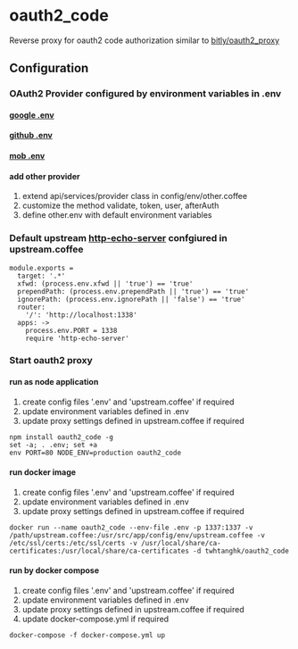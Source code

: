 # oauth2_code
Reverse proxy for oauth2 code authorization similar to [bitly/oauth2_proxy](https://github.com/bitly/oauth2_proxy)

## Configuration

### OAuth2 Provider configured by environment variables in .env
#### [google .env](https://github.com/twhtanghk/oauth2_code/blob/master/google.env)

#### [github .env](https://github.com/twhtanghk/oauth2_code/blob/master/github.env)

#### [mob .env](https://github.com/twhtanghk/oauth2_code/blob/master/mob.env)

#### add other provider
1. extend api/services/provider class in config/env/other.coffee
2. customize the method validate, token, user, afterAuth
3. define other.env with default environment variables

### Default upstream [http-echo-server](https://github.com/watson/http-echo-server) confgiured in upstream.coffee
```
module.exports =
  target: '.*'
  xfwd: (process.env.xfwd || 'true') == 'true'
  prependPath: (process.env.prependPath || 'true') == 'true'
  ignorePath: (process.env.ignorePath || 'false') == 'true'
  router:
    '/': 'http://localhost:1338'
  apps: ->
    process.env.PORT = 1338
    require 'http-echo-server'
```

### Start oauth2 proxy
#### run as node application
1. create config files '.env' and 'upstream.coffee' if required
2. update environment variables defined in .env
3. update proxy settings defined in upstream.coffee if required
```
npm install oauth2_code -g
set -a; . .env; set +a
env PORT=80 NODE_ENV=production oauth2_code
```

#### run docker image
1. create config files '.env' and 'upstream.coffee' if required
2. update environment variables defined in .env 
3. update proxy settings defined in upstream.coffee if required
```
docker run --name oauth2_code --env-file .env -p 1337:1337 -v /path/upstream.coffee:/usr/src/app/config/env/upstream.coffee -v /etc/ssl/certs:/etc/ssl/certs -v /usr/local/share/ca-certificates:/usr/local/share/ca-certificates -d twhtanghk/oauth2_code
```

#### run by docker compose
1. create config files '.env' and 'upstream.coffee' if required
2. update environment variables defined in .env 
3. update proxy settings defined in upstream.coffee if required
4. update docker-compose.yml if required
```
docker-compose -f docker-compose.yml up
```
